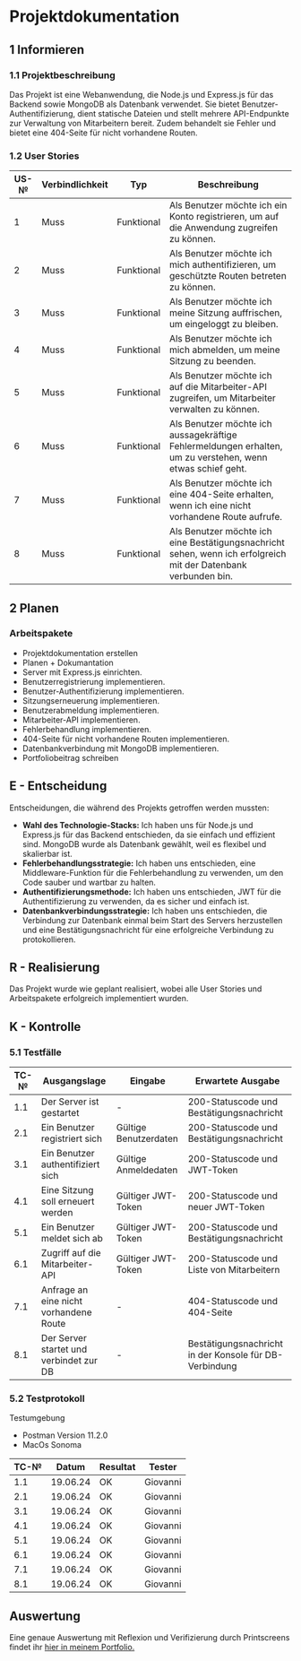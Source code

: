 # Projektdokumentation

## 1 Informieren

### 1.1 Projektbeschreibung

Das Projekt ist eine Webanwendung, die Node.js und Express.js für das Backend sowie MongoDB als Datenbank verwendet. Sie bietet Benutzer-Authentifizierung, dient statische Dateien und stellt mehrere API-Endpunkte zur Verwaltung von Mitarbeitern bereit. Zudem behandelt sie Fehler und bietet eine 404-Seite für nicht vorhandene Routen.

### 1.2 User Stories

| US-№ | Verbindlichkeit | Typ        | Beschreibung                                                                                                     |
| ---- | --------------- | ---------- | ---------------------------------------------------------------------------------------------------------------- |
| 1    | Muss            | Funktional | Als Benutzer möchte ich ein Konto registrieren, um auf die Anwendung zugreifen zu können.                        |
| 2    | Muss            | Funktional | Als Benutzer möchte ich mich authentifizieren, um geschützte Routen betreten zu können.                          |
| 3    | Muss            | Funktional | Als Benutzer möchte ich meine Sitzung auffrischen, um eingeloggt zu bleiben.                                     |
| 4    | Muss            | Funktional | Als Benutzer möchte ich mich abmelden, um meine Sitzung zu beenden.                                              |
| 5    | Muss            | Funktional | Als Benutzer möchte ich auf die Mitarbeiter-API zugreifen, um Mitarbeiter verwalten zu können.                   |
| 6    | Muss            | Funktional | Als Benutzer möchte ich aussagekräftige Fehlermeldungen erhalten, um zu verstehen, wenn etwas schief geht.       |
| 7    | Muss            | Funktional | Als Benutzer möchte ich eine 404-Seite erhalten, wenn ich eine nicht vorhandene Route aufrufe.                   |
| 8    | Muss            | Funktional | Als Benutzer möchte ich eine Bestätigungsnachricht sehen, wenn ich erfolgreich mit der Datenbank verbunden bin.  |

## 2 Planen

### Arbeitspakete

- Projektdokumentation erstellen
- Planen + Dokumantation
- Server mit Express.js einrichten.
- Benutzerregistrierung implementieren.
- Benutzer-Authentifizierung implementieren.
- Sitzungserneuerung implementieren.
- Benutzerabmeldung implementieren.
- Mitarbeiter-API implementieren.
- Fehlerbehandlung implementieren.
- 404-Seite für nicht vorhandene Routen implementieren.
- Datenbankverbindung mit MongoDB implementieren.
- Portfoliobeitrag schreiben

## E - Entscheidung

Entscheidungen, die während des Projekts getroffen werden mussten:

- **Wahl des Technologie-Stacks:** Ich haben uns für Node.js und Express.js für das Backend entschieden, da sie einfach und effizient sind. MongoDB wurde als Datenbank gewählt, weil es flexibel und skalierbar ist.
- **Fehlerbehandlungsstrategie:** Ich haben uns entschieden, eine Middleware-Funktion für die Fehlerbehandlung zu verwenden, um den Code sauber und wartbar zu halten.
- **Authentifizierungsmethode:** Ich haben uns entschieden, JWT für die Authentifizierung zu verwenden, da es sicher und einfach ist.
- **Datenbankverbindungsstrategie:** Ich haben uns entschieden, die Verbindung zur Datenbank einmal beim Start des Servers herzustellen und eine Bestätigungsnachricht für eine erfolgreiche Verbindung zu protokollieren.

## R - Realisierung

Das Projekt wurde wie geplant realisiert, wobei alle User Stories und Arbeitspakete erfolgreich implementiert wurden.

## K - Kontrolle

### 5.1 Testfälle

| TC-№ | Ausgangslage                              | Eingabe               | Erwartete Ausgabe                                      |
| ---- | ----------------------------------------- | --------------------- | ------------------------------------------------------ |
| 1.1  | Der Server ist gestartet                  | -                     | 200-Statuscode und Bestätigungsnachricht               |
| 2.1  | Ein Benutzer registriert sich             | Gültige Benutzerdaten | 200-Statuscode und Bestätigungsnachricht               |
| 3.1  | Ein Benutzer authentifiziert sich         | Gültige Anmeldedaten  | 200-Statuscode und JWT-Token                           |
| 4.1  | Eine Sitzung soll erneuert werden         | Gültiger JWT-Token    | 200-Statuscode und neuer JWT-Token                     |
| 5.1  | Ein Benutzer meldet sich ab               | Gültiger JWT-Token    | 200-Statuscode und Bestätigungsnachricht               |
| 6.1  | Zugriff auf die Mitarbeiter-API           | Gültiger JWT-Token    | 200-Statuscode und Liste von Mitarbeitern              |
| 7.1  | Anfrage an eine nicht vorhandene Route    | -                     | 404-Statuscode und 404-Seite                           |
| 8.1  | Der Server startet und verbindet zur DB   | -                     | Bestätigungsnachricht in der Konsole für DB-Verbindung |

### 5.2 Testprotokoll

Testumgebung
- Postman Version 11.2.0
- MacOs Sonoma

| TC-№ | Datum     | Resultat | Tester  |
| ---- | --------- | -------- | ------- |
| 1.1  | 19.06.24  | OK       | Giovanni|
| 2.1  | 19.06.24  | OK       | Giovanni|
| 3.1  | 19.06.24  | OK       | Giovanni|
| 4.1  | 19.06.24  | OK       | Giovanni|
| 5.1  | 19.06.24  | OK       | Giovanni|
| 6.1  | 19.06.24  | OK       | Giovanni|
| 7.1  | 19.06.24  | OK       | Giovanni|
| 8.1  | 19.06.24  | OK       | Giovanni|

## Auswertung

Eine genaue Auswertung mit Reflexion und Verifizierung durch Printscreens findet ihr [hier in meinem Portfolio.](https://portfolio.bbbaden.ch/view/view.php?t=919e0cd919fbae6731ee)

